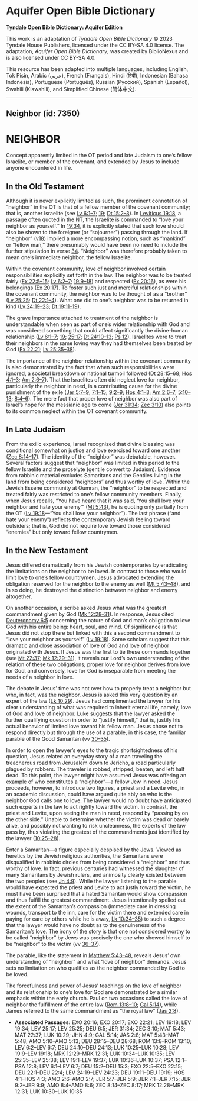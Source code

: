 # Aquifer Open Bible Dictionary

**Tyndale Open Bible Dictionary: Aquifer Edition**

This work is an adaptation of *Tyndale Open Bible Dictionary* © 2023 Tyndale House Publishers, licensed under the CC BY\-SA 4\.0 license. The adaptation, *Aquifer Open Bible Dictionary*, was created by BiblioNexus and is also licensed under CC BY\-SA 4\.0\.

This resource has been adapted into multiple languages, including English, Tok Pisin, Arabic (عربي), French (Français), Hindi (हिंदी), Indonesian (Bahasa Indonesia), Portuguese (Português), Russian (Русский), Spanish (Español), Swahili (Kiswahili), and Simplified Chinese (简体中文).



--------------------------------

## Neighbor (id: 7350)

NEIGHBOR
========

Concept apparently limited in the OT period and late Judaism to one’s fellow Israelite, or member of the covenant, and extended by Jesus to include anyone encountered in life.

In the Old Testament
--------------------

Although it is never explicitly limited as such, the prominent connotation of “neighbor” in the OT is that of a fellow member of the covenant community; that is, another Israelite (see [Lv 6:1–7](https://ref.ly/Lev6:1-Lev6:7); [19](https://ref.ly/Lev19:1-Lev19:37); [Dt 15:2–3](https://ref.ly/Deut15:2-Deut15:3)). In [Leviticus 19:18](https://ref.ly/Lev19:18), a passage often quoted in the NT, the Israelite is commanded to “love your neighbor as yourself.” In [19:34](https://ref.ly/Lev19:34), it is explicitly stated that such love should also be shown to the foreigner (or “sojourner”) passing through the land. If “neighbor” (v[18](https://ref.ly/Lev19:18)) implied a more encompassing notion, such as “mankind” or “fellow man,” there presumably would have been no need to include the further stipulation in verse [34](https://ref.ly/Lev19:34). “Neighbor” was therefore probably taken to mean one’s immediate neighbor, the fellow Israelite.

Within the covenant community, love of neighbor involved certain responsibilities explicitly set forth in the law. The neighbor was to be treated fairly ([Ex 22:5–15](https://ref.ly/Exod22:5-Exod22:15); [Lv 6:2–7](https://ref.ly/Lev6:2-Lev6:7); [19:9–18](https://ref.ly/Lev19:9-Lev19:18)) and respected ([Ex 20:16](https://ref.ly/Exod20:16)), as were his belongings ([Ex 20:17](https://ref.ly/Exod20:17)). To foster such just and merciful relationships within the covenant community, the neighbor was to be thought of as a “brother” ([Lv 25:25](https://ref.ly/Lev25:25); [Dt 22:1–4](https://ref.ly/Deut22:1-Deut22:4)). What one did to one’s neighbor was to be returned in kind ([Lv 24:19–23](https://ref.ly/Lev24:19-Lev24:23); [Dt 19:11–19](https://ref.ly/Deut19:11-Deut19:19)).

The grave importance attached to treatment of the neighbor is understandable when seen as part of one’s wider relationship with God and was considered something that could affect significantly the divine\-human relationship ([Lv 6:1–7](https://ref.ly/Lev6:1-Lev6:7); [19](https://ref.ly/Lev19:1-Lev19:37); [25:17](https://ref.ly/Lev25:17); [Dt 24:10–13](https://ref.ly/Deut24:10-Deut24:13); [Ps 12](https://ref.ly/Ps12:1-Ps12:8)). Israelites were to treat their neighbors in the same loving way they had themselves been treated by God ([Ex 22:21](https://ref.ly/Exod22:21); [Lv 25:35–38](https://ref.ly/Lev25:35-Lev25:38)).

The importance of the neighbor relationship within the covenant community is also demonstrated by the fact that when such responsibilities were ignored, a societal breakdown or national turmoil followed ([Dt 28:15–68](https://ref.ly/Deut28:15-Deut28:68); [Hos 4:1–3](https://ref.ly/Hos4:1-Hos4:3); [Am 2:6–7](https://ref.ly/Amos2:6-Amos2:7)). That the Israelites often did neglect love for neighbor, particularly the neighbor in need, is a contributing cause for the divine punishment of the exile ([Jer 5:7–9](https://ref.ly/Jer5:7-Jer5:9); [7:1–15](https://ref.ly/Jer7:1-Jer7:15); [9:2–9](https://ref.ly/Jer9:2-Jer9:9); [Hos 4:1–3](https://ref.ly/Hos4:1-Hos4:3); [Am 2:6–7](https://ref.ly/Amos2:6-Amos2:7); [5:10–13](https://ref.ly/Amos5:10-Amos5:13); [8:4–6](https://ref.ly/Amos8:4-Amos8:6)). The mere fact that proper love of neighbor was also part of Israel’s hope for the messianic age to come ([Jer 31:34](https://ref.ly/Jer31:34); [Zec 3:10](https://ref.ly/Zech3:10)) also points to its common neglect within the OT covenant community.

In Late Judaism
---------------

From the exilic experience, Israel recognized that divine blessing was conditional somewhat on justice and love exercised toward one another ([Zec 8:14–17](https://ref.ly/Zech8:14-Zech8:17)). The identity of the “neighbor” was debatable, however. Several factors suggest that “neighbor” was limited in this period to the fellow Israelite and the proselyte (gentile convert to Judaism). Evidence from rabbinic material excludes Samaritans and the Gentiles living in the land from being considered “neighbors” and thus worthy of love. Within the Jewish Essene community at Qumran, the “neighbor” to be respected and treated fairly was restricted to one’s fellow community members. Finally, when Jesus recalls, “You have heard that it was said, ‘You shall love your neighbor and hate your enemy’” ([Mt 5:43](https://ref.ly/Matt5:43)), he is quoting only partially from the OT ([Lv 19:18](https://ref.ly/Lev19:18)—“You shall love your neighbor”). The last phrase (“and hate your enemy”) reflects the contemporary Jewish feeling toward outsiders; that is, God did not require love toward those considered “enemies” but only toward fellow countrymen.

In the New Testament
--------------------

Jesus differed dramatically from his Jewish contemporaries by eradicating the limitations on the neighbor to be loved. In contrast to those who would limit love to one’s fellow countrymen, Jesus advocated extending the obligation reserved for the neighbor to the enemy as well ([Mt 5:43–48](https://ref.ly/Matt5:43-Matt5:48)), and in so doing, he destroyed the distinction between neighbor and enemy altogether.

On another occasion, a scribe asked Jesus what was the greatest commandment given by God ([Mk 12:28–31](https://ref.ly/Mark12:28-Mark12:31)). In response, Jesus cited [Deuteronomy 6:5](https://ref.ly/Deut6:5) concerning the nature of God and man’s obligation to love God with his entire being: heart, soul, and mind. Of significance is that Jesus did not stop there but linked with this a second commandment to “love your neighbor as yourself” ([Lv 19:18](https://ref.ly/Lev19:18)). Some scholars suggest that this dramatic and close association of love of God and love of neighbor originated with Jesus. If Jesus was the first to tie these commands together (see [Mt 22:37](https://ref.ly/Matt22:37); [Mk 12:29–31](https://ref.ly/Mark12:29-Mark12:31)), it reveals our Lord’s own understanding of the relation of these two obligations; proper love for neighbor derives from love for God, and conversely, love for God is inseparable from meeting the needs of a neighbor in love.

The debate in Jesus’ time was not over how to properly treat a neighbor but who, in fact, was the neighbor. Jesus is asked this very question by an expert of the law ([Lk 10:29](https://ref.ly/Luke10:29)). Jesus had complimented the lawyer for his clear understanding of what was required to inherit eternal life, namely, love of God and love of neighbor. Luke suggests that the lawyer asked the further qualifying question in order to “justify himself,” that is, justify his actual behavior of limited love toward his fellow man. Jesus chose not to respond directly but through the use of a parable, in this case, the familiar parable of the Good Samaritan (vv [30–35](https://ref.ly/Luke10:30-Luke10:35)).

In order to open the lawyer’s eyes to the tragic shortsightedness of his question, Jesus related an everyday story of a man traveling the treacherous road from Jerusalem down to Jericho, a road particularly plagued by robbers. The traveler is robbed, stripped, beaten, and left half dead. To this point, the lawyer might have assumed Jesus was offering an example of who constitutes a “neighbor”—a fellow Jew in need. Jesus proceeds, however, to introduce two figures, a priest and a Levite who, in an academic discussion, could have argued quite ably on who is the neighbor God calls one to love. The lawyer would no doubt have anticipated such experts in the law to act rightly toward the victim. In contrast, the priest and Levite, upon seeing the man in need, respond by “passing by on the other side.” Unable to determine whether the victim was dead or barely alive, and possibly not wanting to risk uncleanness, the experts of the law pass by, thus violating the greatest of the commandments just identified by the lawyer ([10:25–28](https://ref.ly/Luke10:25-Luke10:28)).

Enter a Samaritan—a figure especially despised by the Jews. Viewed as heretics by the Jewish religious authorities, the Samaritans were disqualified in rabbinic circles from being considered a “neighbor” and thus worthy of love. In fact, previous centuries had witnessed the slaughter of many Samaritans by Jewish rulers, and animosity clearly existed between the two peoples (see [Jn 4:9](https://ref.ly/John4:9)). While the lawyer listening to the parable would have expected the priest and Levite to act justly toward the victim, he must have been surprised that a hated Samaritan would show compassion and thus fulfill the greatest commandment. Jesus intentionally spelled out the extent of the Samaritan’s compassion (immediate care in dressing wounds, transport to the inn, care for the victim there and extended care in paying for care by others while he is away, [Lk 10:34–35](https://ref.ly/Luke10:34-Luke10:35)) to such a degree that the lawyer would have no doubt as to the genuineness of the Samaritan’s love. The irony of the story is that one not considered worthy to be called “neighbor” by Jews was precisely the one who showed himself to be “neighbor” to the victim (vv [36–37](https://ref.ly/Luke10:36-Luke10:37)).

The parable, like the statement in [Matthew 5:43–48](https://ref.ly/Matt5:43-Matt5:48), reveals Jesus’ own understanding of “neighbor” and what “love of neighbor” demands. Jesus sets no limitation on who qualifies as the neighbor commanded by God to be loved.

The forcefulness and power of Jesus’ teachings on the love of neighbor and its relationship to one’s love for God are demonstrated by a similar emphasis within the early church. Paul on two occasions called the love of neighbor the fulfillment of the entire law ([Rom 13:8–10](https://ref.ly/Rom13:8-Rom13:10); [Gal 5:14](https://ref.ly/Gal5:14)), while James referred to the same commandment as “the royal law” ([Jas 2:8](https://ref.ly/Jas2:8)).

* **Associated Passages:** EXO 20:16; EXO 20:17; EXO 22:21; LEV 19:18; LEV 19:34; LEV 25:17; LEV 25:25; DEU 6:5; JER 31:34; ZEC 3:10; MAT 5:43; MAT 22:37; LUK 10:29; JHN 4:9; GAL 5:14; JAS 2:8; MAT 5:43–MAT 5:48; AMO 5:10–AMO 5:13; DEU 28:15–DEU 28:68; ROM 13:8–ROM 13:10; LEV 6:2–LEV 6:7; DEU 24:10–DEU 24:13; LUK 10:25–LUK 10:28; LEV 19:9–LEV 19:18; MRK 12:29–MRK 12:31; LUK 10:34–LUK 10:35; LEV 25:35–LEV 25:38; LEV 19:1–LEV 19:37; LUK 10:36–LUK 10:37; PSA 12:1–PSA 12:8; LEV 6:1–LEV 6:7; DEU 15:2–DEU 15:3; EXO 22:5–EXO 22:15; DEU 22:1–DEU 22:4; LEV 24:19–LEV 24:23; DEU 19:11–DEU 19:19; HOS 4:1–HOS 4:3; AMO 2:6–AMO 2:7; JER 5:7–JER 5:9; JER 7:1–JER 7:15; JER 9:2–JER 9:9; AMO 8:4–AMO 8:6; ZEC 8:14–ZEC 8:17; MRK 12:28–MRK 12:31; LUK 10:30–LUK 10:35

